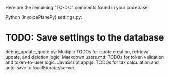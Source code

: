 Here are the remaining "TO-DO" comments found in your codebase:

Python (InvoicePlanePy)
settings.py:
# TODO: Save settings to the database
debug_update_quote.py:
Multiple TODOs for quote creation, retrieval, update, and deletion logic.
Markdown
users.md:
TODOs for token validation and token-to-user logic.
JavaScript
app.js:
TODOs for tax calculation and auto-save to localStorage/server.
